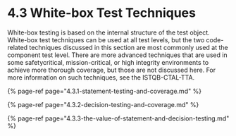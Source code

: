 # 4.3 White-box Test Techniques

White-box testing is based on the internal structure of the test object. White-box test techniques can be used at all test levels, but the two code-related techniques discussed in this section are most commonly used at the component test level. There are more advanced techniques that are used in some safetycritical, mission-critical, or high integrity environments to achieve more thorough coverage, but those are not discussed here. For more information on such techniques, see the ISTQB-CTAL-TTA.

{% page-ref page="4.3.1-statement-testing-and-coverage.md" %}

{% page-ref page="4.3.2-decision-testing-and-coverage.md" %}

{% page-ref page="4.3.3-the-value-of-statement-and-decision-testing.md" %}



